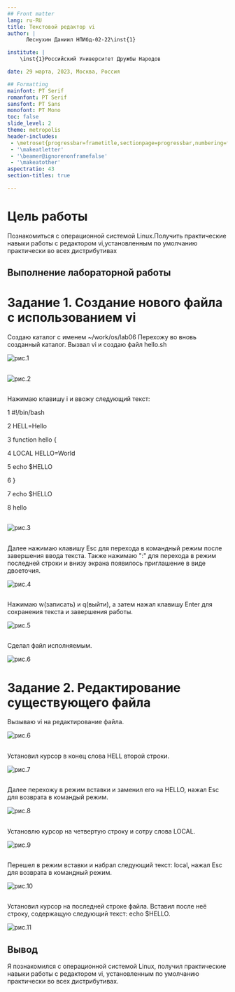 ```yaml
---
## Front matter
lang: ru-RU
title: Текстовой редактор vi
author: |
	  Леснухин Даниил НПИбд-02-22\inst{1}

institute: |
	\inst{1}Российский Университет Дружбы Народов

date: 29 марта, 2023, Москва, Россия

## Formatting
mainfont: PT Serif
romanfont: PT Serif
sansfont: PT Sans
monofont: PT Mono
toc: false
slide_level: 2
theme: metropolis
header-includes: 
 - \metroset{progressbar=frametitle,sectionpage=progressbar,numbering=fraction}
 - '\makeatletter'
 - '\beamer@ignorenonframefalse'
 - '\makeatother'
aspectratio: 43
section-titles: true

---
```


# Цель работы

Познакомиться с операционной системой Linux.Получить практические навыки работы с редактором vi,установленным по умолчанию практически во всех дистрибутивах


## Выполнение лабораторной работы
# Задание 1. Создание нового файла с использованием vi

Создаю каталог с именем ~/work/os/lab06
Перехожу во вновь созданный каталог.
Вызвал vi и создаю файл hello.sh

![рис.1](image/1.png)

##

![рис.2](image/2.png)

##

Нажимаю клавишу i и ввожу следующий текст:

1 #!/bin/bash

2 HELL=Hello

3 function hello {

4 LOCAL HELLO=World

5 echo $HELLO

6 }

7 echo $HELLO

8 hello

##

![рис.3](image/3.png)

##

Далее нажимаю клавишу Esc для перехода в командный режим после завершения ввода текста.
Также нажимаю ":" для перехода в режим последней строки и внизу экрана появилось приглашение в виде двоеточия.

![рис.4](image/4.png)

##

Нажимаю w(записать) и q(выйти), а затем нажал клавишу Enter для сохранения текста и завершения работы.

![рис.5](image/5.png)

##

Сделал файл исполняемым.

![рис.6](image/6.png) 

##
# Задание 2. Редактирование существующего файла

Вызываю vi на редактирование файла.

![рис.6](image/7.png)

##

Установил курсор в конец слова HELL второй строки.

![рис.7](image/9.png)

##

Далее перехожу в режим вставки и заменил его на HELLO,  нажал Esc для возврата в командый режим.

![рис.8](image/9.png)

##

Установлю курсор на четвертую строку и сотру слова LOCAL.

![рис.9](image/10.png)

##

Перешел в режим вставки и набрал следующий текст: local, нажал Esc для возврата в командный режим.

![рис.10](image/11.png)
 
##

Установил курсор на последней строке файла. Вставил после неё строку, содержащую следующий текст: echo $HELLO.

![рис.11](image/11.png)



## Вывод

Я познакомился с операционной системой Linux, получил практические навыки работы с редактором vi, установленным по умолчанию практически во всех дистрибутивах.

